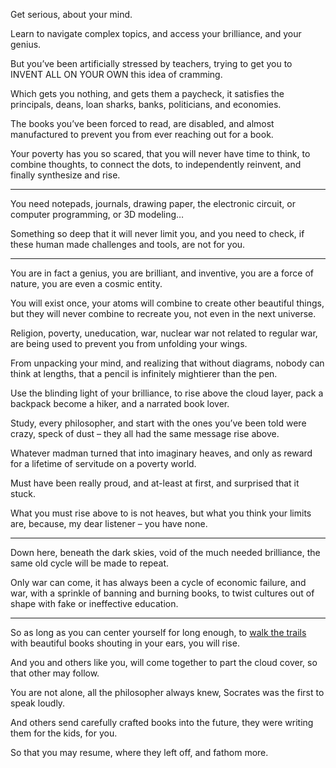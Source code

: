 Get serious,
about your mind.

Learn to navigate complex topics,
and access your brilliance, and your genius.

But you’ve been artificially stressed by teachers,
trying to get you to INVENT ALL ON YOUR OWN this idea of cramming.

Which gets you nothing, and gets them a paycheck,
it satisfies the principals, deans, loan sharks, banks, politicians, and economies.

The books you’ve been forced to read, are disabled,
and almost manufactured to prevent you from ever reaching out for a book.

Your poverty has you so scared, that you will never have time to think,
to combine thoughts, to connect the dots, to independently reinvent, and finally synthesize and rise.

---

You need notepads, journals, drawing paper,
the electronic circuit, or computer programming, or 3D modeling…

Something so deep that it will never limit you,
and you need to check, if these human made challenges and tools, are not for you.

---

You are in fact a genius, you are brilliant, and inventive,
you are a force of nature, you are even a cosmic entity.

You will exist once, your atoms will combine to create other beautiful things,
but they will never combine to recreate you, not even in the next universe.

Religion, poverty, uneducation, war, nuclear war not related to regular war,
are being used to prevent you from unfolding your wings.

From unpacking your mind, and realizing that without diagrams,
nobody can think at lengths, that a pencil is infinitely mightierer than the pen.

Use the blinding light of your brilliance, to rise above the cloud layer,
pack a backpack become a hiker, and a narrated book lover.

Study, every philosopher, and start with the ones you’ve been told were crazy,
speck of dust – they all had the same message rise above.

Whatever madman turned that into imaginary heaves,
and only as reward for a lifetime of servitude on a poverty world.

Must have been really proud, and at-least at first,
and surprised that it stuck.

What you must rise above to is not heaves,
but what you think your limits are, because, my dear listener – you have none.

---

Down here, beneath the dark skies,
void of the much needed brilliance, the same old cycle will be made to repeat.

Only war can come, it has always been a cycle of economic failure, and war,
with a sprinkle of banning and burning books, to twist cultures out of shape with fake or ineffective education.

---

So as long as you can center yourself for long enough,
to [walk the trails][1] with beautiful books shouting in your ears, you will rise.

And you and others like you,
will come together to part the cloud cover, so that other may follow.

You are not alone, all the philosopher always knew,
Socrates was the first to speak loudly.

And others send carefully crafted books into the future,
they were writing them for the kids, for you.

So that you may resume,
where they left off, and fathom more.

[1]: https://www.youtube.com/watch?v=F9n1F1JupY8
